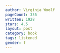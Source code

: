 ```yaml
---
author: Virginia Woolf
pageCount: 336
written: 1928
stars: 4.5
layout: post
category: book
tags: listened
gender: f
---
```

